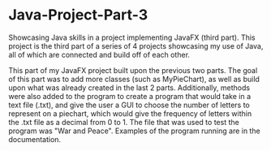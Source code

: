 # Java-Project-Part-3
Showcasing Java skills in a project implementing JavaFX (third part). This project is the third part of a series of 4 projects showcasing my use of Java, all of which are connected and build off of each other.

This part of my JavaFX project built upon the previous two parts. The goal of this part was to add more classes (such as MyPieChart), as well as build upon what was already created in the last 2 parts. Additionally, methods were also added to the program to create a program that would take in a text file (.txt), and give the user a GUI to choose the number of letters to represent on a piechart, which would give the frequency of letters within the .txt file as a decimal from 0 to 1. The file that was used to test the program was "War and Peace". Examples of the program running are in the documentation.
